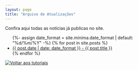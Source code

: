 ```yaml
---
layout: page
title: "Arquivo de Atualizações"
---
```


Confira aqui todas as notícias já publicas no site.

<ul>
{%- assign date_format = site.minima.date_format | default: "%d/%m/%Y" -%}	
{% for post in site.posts %}
<li><a href="{{ post.url }}">{{ post.date | date: date_format }} - {{ post.title }}</a></li>
{% endfor %}
</ul>
<a href="/"><img src="{{ "/img/misc/voltar_para_noticias.png" | relative_url }}" alt="Voltar aos tutoriais" class="centered"/></a>
